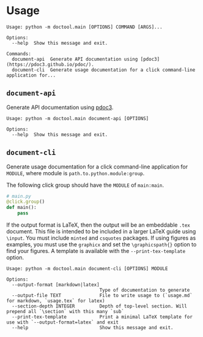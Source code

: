 
# Usage
```
Usage: python -m doctool.main [OPTIONS] COMMAND [ARGS]...

Options:
  --help  Show this message and exit.

Commands:
  document-api  Generate API documentation using [pdoc3](https://pdoc3.github.io/pdoc/).
  document-cli  Generate usage documentation for a click command-line application for...
```

## `document-api`

Generate API documentation using [pdoc3](https://pdoc3.github.io/pdoc/).


```
Usage: python -m doctool.main document-api [OPTIONS]

Options:
  --help  Show this message and exit.

```

## `document-cli`

Generate usage documentation for a click command-line application
for `MODULE`, where module is `path.to.python.module:group`.

The following click group should have the `MODULE` of `main:main`.
```python
# main.py
@click.group()
def main():
    pass
```

If the output format is LaTeX, then the output will be
an embeddable `.tex` document.
This file is intended to be included in a larger LaTeX guide
using `\input`.
You must include `minted` and `csquotes` packages.
If using figures as examples, you must use the `graphicx`
and set the `\graphicspath{}` option to find your figures.
A template is available with the `--print-tex-template` option.


```
Usage: python -m doctool.main document-cli [OPTIONS] MODULE

Options:
  --output-format [markdown|latex]
                                  Type of documentation to generate
  --output-file TEXT              File to write usage to (`usage.md` for markdown, `usage.tex` for latex)
  --section-depth INTEGER         Depth of top-level section. Will prepend all `\section` with this many `sub`
  --print-tex-template            Print a minimal LaTeX template for use with `--output-format=latex` and exit
  --help                          Show this message and exit.

```
